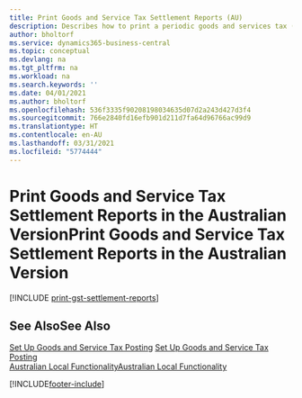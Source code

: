 ```yaml
---
title: Print Goods and Service Tax Settlement Reports (AU)
description: Describes how to print a periodic goods and services tax (GST) settlement in the Australian version of Business Central.
author: bholtorf
ms.service: dynamics365-business-central
ms.topic: conceptual
ms.devlang: na
ms.tgt_pltfrm: na
ms.workload: na
ms.search.keywords: ''
ms.date: 04/01/2021
ms.author: bholtorf
ms.openlocfilehash: 536f3335f90208198034635d07d2a243d427d3f4
ms.sourcegitcommit: 766e2840fd16efb901d211d7fa64d96766ac99d9
ms.translationtype: HT
ms.contentlocale: en-AU
ms.lasthandoff: 03/31/2021
ms.locfileid: "5774444"
---
```

# <a name="print-goods-and-service-tax-settlement-reports-in-the-australian-version"></a><span data-ttu-id="9df98-103">Print Goods and Service Tax Settlement Reports in the Australian Version</span><span class="sxs-lookup"><span data-stu-id="9df98-103">Print Goods and Service Tax Settlement Reports in the Australian Version</span></span>

[!INCLUDE [print-gst-settlement-reports](../includes/AUNZ/print-gst-settlement-reports.md)]

## <a name="see-also"></a><span data-ttu-id="9df98-104">See Also</span><span class="sxs-lookup"><span data-stu-id="9df98-104">See Also</span></span>

<span data-ttu-id="9df98-105">[Set Up Goods and Service Tax Posting](how-to-set-up-goods-and-service-tax-posting.md) </span><span class="sxs-lookup"><span data-stu-id="9df98-105">[Set Up Goods and Service Tax Posting](how-to-set-up-goods-and-service-tax-posting.md) </span></span>  
[<span data-ttu-id="9df98-106">Australian Local Functionality</span><span class="sxs-lookup"><span data-stu-id="9df98-106">Australian Local Functionality</span></span>](australia-local-functionality.md)  


[!INCLUDE[footer-include](../../includes/footer-banner.md)]